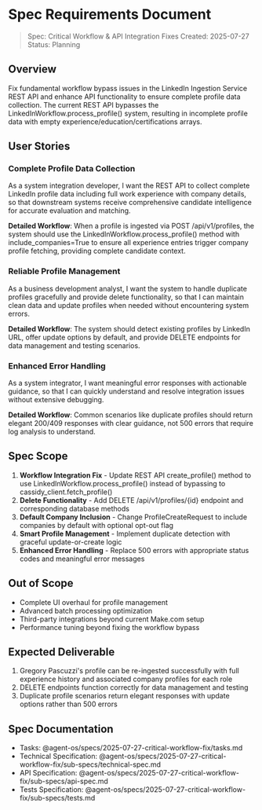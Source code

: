 # Spec Requirements Document

> Spec: Critical Workflow & API Integration Fixes
> Created: 2025-07-27
> Status: Planning

## Overview

Fix fundamental workflow bypass issues in the LinkedIn Ingestion Service REST API and enhance API functionality to ensure complete profile data collection. The current REST API bypasses the LinkedInWorkflow.process_profile() system, resulting in incomplete profile data with empty experience/education/certifications arrays.

## User Stories

### Complete Profile Data Collection

As a system integration developer, I want the REST API to collect complete LinkedIn profile data including full work experience with company details, so that downstream systems receive comprehensive candidate intelligence for accurate evaluation and matching.

**Detailed Workflow**: When a profile is ingested via POST /api/v1/profiles, the system should use the LinkedInWorkflow.process_profile() method with include_companies=True to ensure all experience entries trigger company profile fetching, providing complete candidate context.

### Reliable Profile Management

As a business development analyst, I want the system to handle duplicate profiles gracefully and provide delete functionality, so that I can maintain clean data and update profiles when needed without encountering system errors.

**Detailed Workflow**: The system should detect existing profiles by LinkedIn URL, offer update options by default, and provide DELETE endpoints for data management and testing scenarios.

### Enhanced Error Handling

As a system integrator, I want meaningful error responses with actionable guidance, so that I can quickly understand and resolve integration issues without extensive debugging.

**Detailed Workflow**: Common scenarios like duplicate profiles should return elegant 200/409 responses with clear guidance, not 500 errors that require log analysis to understand.

## Spec Scope

1. **Workflow Integration Fix** - Update REST API create_profile() method to use LinkedInWorkflow.process_profile() instead of bypassing to cassidy_client.fetch_profile()
2. **Delete Functionality** - Add DELETE /api/v1/profiles/{id} endpoint and corresponding database methods
3. **Default Company Inclusion** - Change ProfileCreateRequest to include companies by default with optional opt-out flag
4. **Smart Profile Management** - Implement duplicate detection with graceful update-or-create logic
5. **Enhanced Error Handling** - Replace 500 errors with appropriate status codes and meaningful error messages

## Out of Scope

- Complete UI overhaul for profile management
- Advanced batch processing optimization
- Third-party integrations beyond current Make.com setup
- Performance tuning beyond fixing the workflow bypass

## Expected Deliverable

1. Gregory Pascuzzi's profile can be re-ingested successfully with full experience history and associated company profiles for each role
2. DELETE endpoints function correctly for data management and testing
3. Duplicate profile scenarios return elegant responses with update options rather than 500 errors

## Spec Documentation

- Tasks: @agent-os/specs/2025-07-27-critical-workflow-fix/tasks.md
- Technical Specification: @agent-os/specs/2025-07-27-critical-workflow-fix/sub-specs/technical-spec.md
- API Specification: @agent-os/specs/2025-07-27-critical-workflow-fix/sub-specs/api-spec.md
- Tests Specification: @agent-os/specs/2025-07-27-critical-workflow-fix/sub-specs/tests.md
